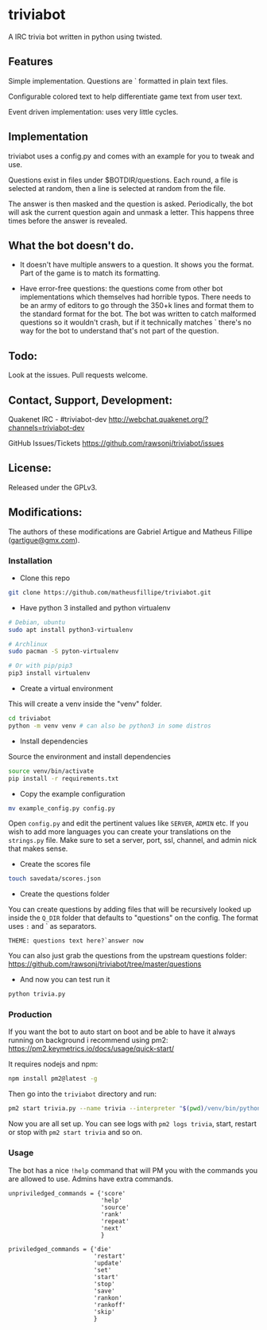 triviabot
=========

A IRC trivia bot written in python using twisted.

Features
--------

Simple implementation. Questions are <string>`<string> formatted in plain text files.

Configurable colored text to help differentiate game text from user text.

Event driven implementation: uses very little cycles.

Implementation
--------------

triviabot uses a config.py and comes with an example for you to tweak and use.

Questions exist in files under $BOTDIR/questions.
Each round, a file is selected at random, then a line is selected at random from the file.

The answer is then masked and the question is asked. Periodically, the bot will ask the current question
again and unmask a letter. This happens three times before the answer is revealed.

What the bot doesn't do.
------------------------

  * It doesn't have multiple answers to a question. It shows you the format. Part of the game is to match its formatting.

  * Have error-free questions: the questions come from other bot implementations which themselves had horrible typos.
There needs to be an army of editors to go through the 350+k lines and format them to the standard format for the bot.
The bot was written to catch malformed questions so it wouldn't crash, but if it technically matches <string>`<string>
there's no way for the bot to understand that's not part of the question.


Todo:
-----

Look at the issues. Pull requests welcome.


Contact, Support, Development:
------------------------------

Quakenet IRC - #triviabot-dev
http://webchat.quakenet.org/?channels=triviabot-dev

GitHub Issues/Tickets
https://github.com/rawsonj/triviabot/issues


License:
--------

Released under the GPLv3.


Modifications:
--------------

The authors of these modifications are Gabriel Artigue and Matheus Fillipe (gartigue@gmx.com).

### Installation

* Clone this repo

```bash
git clone https://github.com/matheusfillipe/triviabot.git
```

* Have python 3 installed and python virtualenv

```bash
# Debian, ubuntu 
sudo apt install python3-virtualenv

# Archlinux
sudo pacman -S pyton-virtualenv

# Or with pip/pip3
pip3 install virtualenv
```

* Create a virtual environment

This will create a venv inside the "venv" folder.

```bash
cd triviabot
python -m venv venv # can also be python3 in some distros
```


* Install dependencies

Source the environment and install dependencies
```bash
source venv/bin/activate
pip install -r requirements.txt
```

* Copy the example configuration

```bash
mv example_config.py config.py
```

Open `config.py` and edit the pertinent values like `SERVER`, `ADMIN` etc. If you wish to add more languages you can create your translations on the `strings.py` file. Make sure to set a server, port, ssl, channel, and admin nick that makes sense.

* Create the scores file

```bash
touch savedata/scores.json
```

* Create the questions folder

You can create questions by adding files that will be recursively looked up inside the `Q_DIR` folder that defaults to "questions" on the config. The format uses `:` and \` as separators.

```
THEME: questions text here?`answer now
```

You can also just grab the questions from the upstream questions folder: https://github.com/rawsonj/triviabot/tree/master/questions


* And now you can test run it

```bash
python trivia.py
```

### Production

If you want the bot to auto start on boot and be able to have it always running on background i recommend using pm2: https://pm2.keymetrics.io/docs/usage/quick-start/

It requires nodejs and npm:

```bash
npm install pm2@latest -g
```

Then go into the `triviabot` directory and run:

```bash
pm2 start trivia.py --name trivia --interpreter "$(pwd)/venv/bin/python3"
```

Now you are all set up. You can see logs with `pm2 logs trivia`, start, restart or stop with `pm2 start trivia` and so on.


### Usage

The bot has a nice `!help` command that will PM you with the commands you are allowed to use. Admins have extra commands.

    unpriviledged_commands = {'score'
                              'help'
                              'source'
                              'rank'
                              'repeat'
                              'next'
                              }

    priviledged_commands = {'die'
                            'restart'
                            'update'
                            'set'
                            'start'
                            'stop'
                            'save'
                            'rankon'
                            'rankoff'
                            'skip'
                            }
